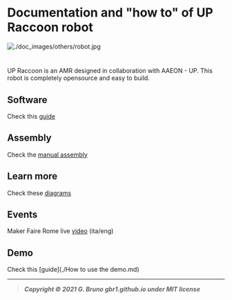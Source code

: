 # Documentation and "how to" of UP Raccoon robot

![./doc_images/others/robot.jpg](./doc_images/others/robot.jpg)

# 

UP Raccoon is an AMR designed in collaboration with AAEON - UP.  This robot is completely opensource and easy to build.

## Software

Check this [guide](Raccoon&#32;robot&#32;setup.md)

## Assembly

Check the [manual assembly](assembly_manual/0_bill_of_materials.md)

## Learn more

Check these [diagrams](Raccoon&#32;robot&#32;diagrams.md)

## Events

Maker Faire Rome live [video](https://www.youtube.com/watch?v=H5PWxFA-pxc) (ita/eng)

## Demo

Check this [guide](./How to use the demo.md)

---

> ***Copyright © 2021 G. Bruno gbr1.github.io under MIT license***
